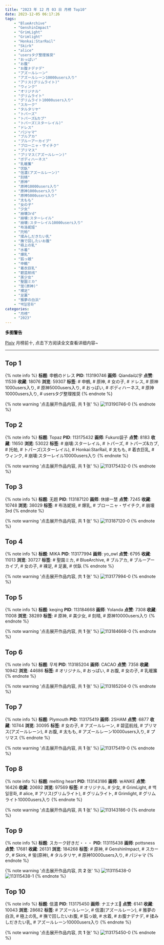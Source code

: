 ```yaml
---
title: "2023 年 12 月 03 日 月榜 Top10"
date: 2023-12-05 06:17:26
tags:
    - "BlueArchive"
    - "GenshinImpact"
    - "GrimLight"
    - "Grimlight"
    - "Honkai:StarRail"
    - "Skirk"
    - "alice"
    - "usersタグ整理推奨"
    - "おっぱい"
    - "お腹"
    - "お腹ナデナデ"
    - "アズールレーン"
    - "アズールレーン10000users入り"
    - "アリス(グリムライト)"
    - "ウィンク"
    - "オリジナル"
    - "グリムライト"
    - "グリムライト10000users入り"
    - "スカーク"
    - "タルタリヤ"
    - "トパーズ"
    - "トパーズ&カブ"
    - "トパーズ(スターレイル)"
    - "ドレス"
    - "パジャマ"
    - "ブルアカ"
    - "ブルーアーカイブ"
    - "ブローニャ・ザイチク"
    - "プリマス"
    - "プリマス(アズールレーン)"
    - "ボディハーネス"
    - "乳暖簾"
    - "伏臥"
    - "信濃(アズールレーン)"
    - "刻晴"
    - "原神"
    - "原神10000users入り"
    - "原神1000users入り"
    - "原神5000users入り"
    - "太もも"
    - "女の子"
    - "少女"
    - "崩壊3rd"
    - "崩壊:スターレイル"
    - "崩壊:スターレイル10000users入り"
    - "布洛妮娅"
    - "托帕"
    - "揉みしだきたい乳"
    - "撫で回したいお腹"
    - "極上の乳"
    - "水着"
    - "爆乳"
    - "狐っ娘"
    - "申鶴"
    - "着衣巨乳"
    - "碧蓝航线"
    - "美少女"
    - "聖園ミカ"
    - "蛍(原神)"
    - "裸足"
    - "足裏"
    - "雅夢の白浜"
    - "백일몽화"
categories:
    - "月榜"
    - "2023"
---
```


<i class="fa fa-triangle-exclamation"></i>**多图警告**<i class="fa fa-triangle-exclamation"></i>

[Pixiv](https://www.pixiv.net/) 月榜前十, 点击下方阅读全文查看详细内容~

<!-- more -->

---

## Top 1

{% note info %}
**标题**: 申鶴のドレス
**PID**: 113190746 **画师**: Qiandai以宇
**点赞**: 11539 **收藏**: 18076 **浏览**: 59307
**标签**: # 申鶴, # 原神, # 女の子, # ドレス, # 原神1000users入り, # 原神5000users入り, # おっぱい, # ボディハーネス, # 原神10000users入り, # usersタグ整理推奨
{% endnote %}

{% note warning '点击展开作品内容, 共 **1** 张' %}
![113190746-0](https://i.pixiv.re/img-original/img/2023/11/06/17/20/12/113190746_p0.png)
{% endnote %}

## Top 2

{% note info %}
**标题**: Topaz
**PID**: 113175432 **画师**: Fukuro袋子
**点赞**: 8183 **收藏**: 11650 **浏览**: 53022
**标签**: # 崩壊:スターレイル, # トパーズ, # トパーズ&カブ, # 托帕, # トパーズ(スターレイル), # Honkai:StarRail, # 太もも, # 着衣巨乳, # ウィンク, # 崩壊:スターレイル10000users入り
{% endnote %}

{% note warning '点击展开作品内容, 共 **1** 张' %}
![113175432-0](https://i.pixiv.re/img-original/img/2023/11/06/00/00/23/113175432_p0.jpg)
{% endnote %}

## Top 3

{% note info %}
**标题**: 无题
**PID**: 113187120 **画师**: 休嫁一慧
**点赞**: 7245 **收藏**: 10748 **浏览**: 38029
**标签**: # 布洛妮娅, # 爆乳, # ブローニャ・ザイチク, # 崩壊3rd
{% endnote %}

{% note warning '点击展开作品内容, 共 **1** 张' %}
![113187120-0](https://i.pixiv.re/img-original/img/2023/11/06/13/17/29/113187120_p0.png)
{% endnote %}

## Top 4

{% note info %}
**标题**: MIKA
**PID**: 113177994 **画师**: yo_owl
**点赞**: 6795 **收藏**: 11013 **浏览**: 30727
**标签**: # 聖園ミカ, # BlueArchive, # ブルアカ, # ブルーアーカイブ, # 女の子, # 裸足, # 足裏, # 伏臥
{% endnote %}

{% note warning '点击展开作品内容, 共 **1** 张' %}
![113177994-0](https://i.pixiv.re/img-original/img/2023/11/06/01/13/28/113177994_p0.png)
{% endnote %}

## Top 5

{% note info %}
**标题**: keqing
**PID**: 113184668 **画师**: Yolanda
**点赞**: 7308 **收藏**: 11008 **浏览**: 38289
**标签**: # 原神, # 美少女, # 刻晴, # 原神10000users入り
{% endnote %}

{% note warning '点击展开作品内容, 共 **1** 张' %}
![113184668-0](https://i.pixiv.re/img-original/img/2023/11/06/10/20/42/113184668_p0.jpg)
{% endnote %}

## Top 6

{% note info %}
**标题**: 무제
**PID**: 113185204 **画师**: CACAO
**点赞**: 7358 **收藏**: 10942 **浏览**: 44686
**标签**: # オリジナル, # おっぱい, # お腹, # 女の子, # 乳暖簾
{% endnote %}

{% note warning '点击展开作品内容, 共 **1** 张' %}
![113185204-0](https://i.pixiv.re/img-original/img/2023/11/06/11/06/33/113185204_p0.jpg)
{% endnote %}

## Top 7

{% note info %}
**标题**: Plymouth
**PID**: 113175419 **画师**: 2SHAM
**点赞**: 6877 **收藏**: 10744 **浏览**: 30095
**标签**: # 女の子, # アズールレーン, # 碧蓝航线, # プリマス(アズールレーン), # お腹, # 太もも, # アズールレーン10000users入り, # プリマス
{% endnote %}

{% note warning '点击展开作品内容, 共 **1** 张' %}
![113175419-0](https://i.pixiv.re/img-original/img/2023/11/06/00/00/20/113175419_p0.png)
{% endnote %}

## Top 8

{% note info %}
**标题**: melting heart
**PID**: 113143186 **画师**: ￦ANKE
**点赞**: 16426 **收藏**: 20692 **浏览**: 97569
**标签**: # オリジナル, # 少女, # GrimLight, # 백일몽화, # alice, # アリス(グリムライト), # グリムライト, # Grimlight, # グリムライト10000users入り
{% endnote %}

{% note warning '点击展开作品内容, 共 **1** 张' %}
![113143186-0](https://i.pixiv.re/img-original/img/2023/11/05/00/00/34/113143186_p0.jpg)
{% endnote %}

## Top 9

{% note info %}
**标题**: スカーク好きだ・・・
**PID**: 113115438 **画师**: pottsness
**点赞**: 17681 **收藏**: 26131 **浏览**: 184268
**标签**: # 原神, # GenshinImpact, # スカーク, # Skirk, # 蛍(原神), # タルタリヤ, # 原神10000users入り, # パジャマ
{% endnote %}

{% note warning '点击展开作品内容, 共 **2** 张' %}
![113115438-0](https://i.pixiv.re/img-original/img/2023/11/04/18/58/52/113115438_p0.jpg)
![113115438-1](https://i.pixiv.re/img-original/img/2023/11/04/18/58/52/113115438_p1.jpg)
{% endnote %}

## Top 10

{% note info %}
**标题**: 信濃
**PID**: 113175450 **画师**: ナエナエ🐰
**点赞**: 6141 **收藏**: 10043 **浏览**: 28682
**标签**: # アズールレーン, # 信濃(アズールレーン), # 雅夢の白浜, # 極上の乳, # 撫で回したいお腹, # 狐っ娘, # 水着, # お腹ナデナデ, # 揉みしだきたい乳, # アズールレーン10000users入り
{% endnote %}

{% note warning '点击展开作品内容, 共 **1** 张' %}
![113175450-0](https://i.pixiv.re/img-original/img/2023/11/06/00/00/27/113175450_p0.jpg)
{% endnote %}
